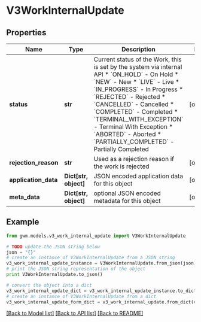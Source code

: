 # V3WorkInternalUpdate


## Properties
Name | Type | Description | Notes
------------ | ------------- | ------------- | -------------
**status** | **str** | Current status of the Work, this is set by the system via internal API  * &#x60;ON_HOLD&#x60; - On Hold * &#x60;NEW&#x60; - New * &#x60;LIVE&#x60; - Live * &#x60;IN_PROGRESS&#x60; - In Progress * &#x60;REJECTED&#x60; - Rejected * &#x60;CANCELLED&#x60; - Cancelled * &#x60;COMPLETED&#x60; - Completed * &#x60;TERMINAL_WITH_EXCEPTION&#x60; - Terminal With Exception * &#x60;ABORTED&#x60; - Aborted * &#x60;PARTIALLY_COMPLETED&#x60; - Partially Completed | [optional] 
**rejection_reason** | **str** | Used as a rejection reason if the work is rejected | [optional] 
**application_data** | **Dict[str, object]** | JSON encoded application data for this object | [optional] 
**meta_data** | **Dict[str, object]** | optional JSON encoded metadata for this object | [optional] 

## Example

```python
from gwm.models.v3_work_internal_update import V3WorkInternalUpdate

# TODO update the JSON string below
json = "{}"
# create an instance of V3WorkInternalUpdate from a JSON string
v3_work_internal_update_instance = V3WorkInternalUpdate.from_json(json)
# print the JSON string representation of the object
print V3WorkInternalUpdate.to_json()

# convert the object into a dict
v3_work_internal_update_dict = v3_work_internal_update_instance.to_dict()
# create an instance of V3WorkInternalUpdate from a dict
v3_work_internal_update_form_dict = v3_work_internal_update.from_dict(v3_work_internal_update_dict)
```
[[Back to Model list]](../README.md#documentation-for-models) [[Back to API list]](../README.md#documentation-for-api-endpoints) [[Back to README]](../README.md)


